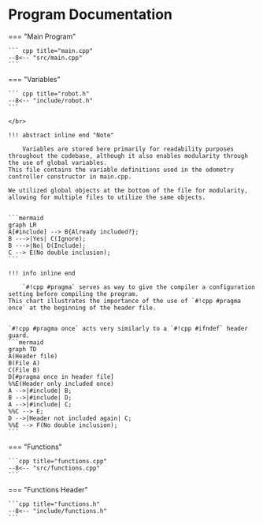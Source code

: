 <!-- @format -->

# Program Documentation

=== "Main Program"

    ``` cpp title="main.cpp" 
    --8<-- "src/main.cpp"
    ```

=== "Variables"

    ``` cpp title="robot.h"
    --8<-- "include/robot.h"
    ```

    </br>
    
    !!! abstract inline end "Note"
        
        Variables are stored here primarily for readability purposes throughout the codebase, although it also enables modularity through the use of global variables.
    This file contains the variable definitions used in the odometry controller constructor in main.cpp.
    
    We utilized global objects at the bottom of the file for modularity, allowing for multiple files to utilize the same objects.


    ```mermaid
    graph LR
    A[#include] --> B{Already included?};
    B --->|Yes| C(Ignore);
    B --->|No| D(Include);
    C --> E(No double inclusion);
    ``` 

    !!! info inline end
        
        `#!cpp #pragma` serves as way to give the compiler a configuration setting before compiling the program.
    This chart illustrates the importance of the use of `#!cpp #pragma once` at the beginning of the header file.


    `#!cpp #pragma once` acts very similarly to a `#!cpp #ifndef` header guard.
    ```mermaid
    graph TD
    A(Header file)
    B(File A)
    C(File B)
    D[#pragma once in header file]
    %%E(Header only included once)
    A -->|#include| B;
    B -->|#include| D;
    A -->|#include| C;
    %%C --> E;
    D -->|Header not included again| C;
    %%E --> F(No double inclusion);
    ```

=== "Functions"

    ```cpp title="functions.cpp"
    --8<-- "src/functions.cpp"
    ```

=== "Functions Header"

    ```cpp title="functions.h"
    --8<-- "include/functions.h"
    ```
